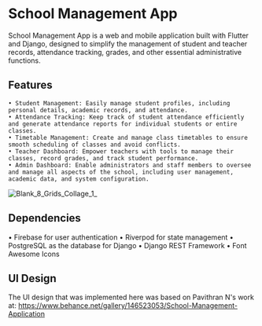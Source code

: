 # School Management App

School Management App is a web and mobile application built with Flutter and Django, designed to simplify the management of student and teacher records, attendance tracking, grades, and other essential administrative functions.

## Features
    • Student Management: Easily manage student profiles, including personal details, academic records, and attendance. 
    • Attendance Tracking: Keep track of student attendance efficiently and generate attendance reports for individual students or entire classes.
    • Timetable Management: Create and manage class timetables to ensure smooth scheduling of classes and avoid conflicts.
    • Teacher Dashboard: Empower teachers with tools to manage their classes, record grades, and track student performance. 
    • Admin Dashboard: Enable administrators and staff members to oversee and manage all aspects of the school, including user management, academic data, and system configuration.

    
![Blank_8_Grids_Collage_1_](https://github.com/Mohadeseh50/school_management/assets/37903081/ced572a0-130c-4ff8-91e4-0f0c917a5754)

## Dependencies
• Firebase for user authentication
• Riverpod for state management
• PostgreSQL as the database for Django
• Django REST Framework
• Font Awesome Icons

## UI Design
The UI design that was implemented here was based on Pavithran N's work at: https://www.behance.net/gallery/146523053/School-Management-Application

